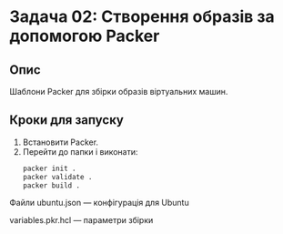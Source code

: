 # Задача 02: Створення образів за допомогою Packer

## Опис
Шаблони Packer для збірки образів віртуальних машин.

## Кроки для запуску
1. Встановити Packer.
2. Перейти до папки і виконати:
   ```bash
   packer init .
   packer validate .
   packer build .
Файли
ubuntu.json — конфігурація для Ubuntu

variables.pkr.hcl — параметри збірки
